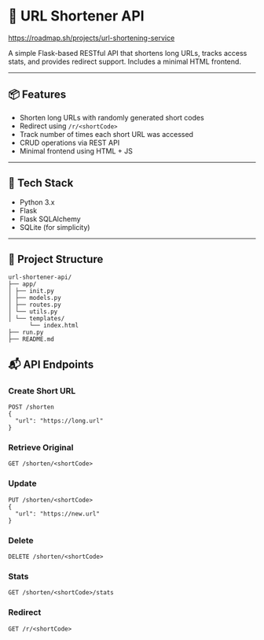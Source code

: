 # 🔗 URL Shortener API
https://roadmap.sh/projects/url-shortening-service

A simple Flask-based RESTful API that shortens long URLs, tracks access stats, and provides redirect support. Includes a minimal HTML frontend.

---

## 📦 Features

- Shorten long URLs with randomly generated short codes
- Redirect using `/r/<shortCode>`
- Track number of times each short URL was accessed
- CRUD operations via REST API
- Minimal frontend using HTML + JS

---

## 🚀 Tech Stack

- Python 3.x
- Flask
- Flask SQLAlchemy
- SQLite (for simplicity)

---

## 📂 Project Structure
```
url-shortener-api/
├── app/
│ ├── init.py
│ ├── models.py
│ ├── routes.py
│ └── utils.py
│ └── templates/
      └── index.html
├── run.py
├── README.md
```

## 📬 API Endpoints
### Create Short URL
```
POST /shorten
{
  "url": "https://long.url"
}
```
### Retrieve Original
```
GET /shorten/<shortCode>
```
### Update
```
PUT /shorten/<shortCode>
{
  "url": "https://new.url"
}
```
### Delete
```
DELETE /shorten/<shortCode>
```
### Stats
```
GET /shorten/<shortCode>/stats
```
### Redirect
```
GET /r/<shortCode>
```

